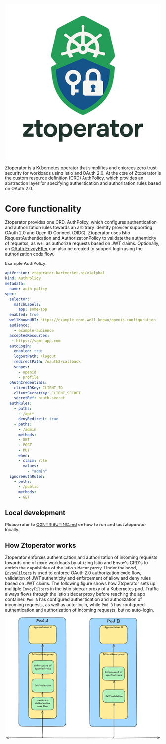 <p>
  <img src="ztoperator_logo.png" alt="Architecture Diagram" width="600"/>
</p>

Ztoperator is a Kubernetes operator that simplifies and enforces zero trust security for workloads using Istio and OAuth 2.0. 
At the core of Ztoperator is the custom resource definition (CRD) AuthPolicy, which provides an abstraction layer for specifying authentication and authorization rules based on OAuth 2.0.


# Core functionality
Ztoperator provides one CRD, AuthPolicy, which configures authentication and authorization rules towards an arbitrary identity provider supporting OAuth 2.0 and Open ID Connect (OIDC). 
Ztoperator uses Istio RequestAuthentication and AuthorizationPolicy to validate the authenticity of requetss, as well as authorize requests based on JWT claims. 
Optionally, an [OAuth EnvoyFilter](https://www.envoyproxy.io/docs/envoy/latest/configuration/http/http_filters/oauth2_filter) 
can also be created to support login using the authorization code flow. 

Example AuthPolicy:
```yaml
apiVersion: ztoperator.kartverket.no/v1alpha1
kind: AuthPolicy
metadata:
  name: auth-policy
spec:
  selector:
    matchLabels:
      app: some-app
  enabled: true
  wellKnownURI: https://example.com/.well-known/openid-configuration
  audience:
    - example-audience
  acceptedResources:
   - https://some-app.com
  autoLogin:
    enabled: true
    logoutPath: /logout
    redirectPath: /oauth2/callback
    scopes:
      - openid
      - profile
  oAuthCredentials:
    clientIDKey: CLIENT_ID
    clientSecretKey: CLIENT_SECRET
    secretRef: oauth-secret
  authRules:
    - paths:
      - /api*
      denyRedirect: true
    - paths:
      - /admin
      methods:
      - GET
      - POST
      - PUT
      when:
      - claim: role
        values:
          - "admin"
  ignoreAuthRules:
    - paths:
      - /public
      methods:
      - GET
```

## Local development
Please refer to [CONTRIBUTING.md](CONTRIBUTING.md) on how to run and test ztoperator locally.

## How Ztoperator works

Ztoperator enforces authentication and authorization of incoming requests towards one of more workloads by utilizing Istio and Envoy's 
CRD's to enrich the capabilities of the Istio sidecar proxy. Under the hood, [`EnvoyFilters`](https://istio.io/latest/docs/reference/config/networking/envoy-filter/) 
is used to enforce OAuth 2.0 authorization code flow, validation of JWT authenticity and enforcement of allow and deny rules based on JWT claims. 
The following figure shows how Ztoperator sets up multiple `EnvoyFilters` in the istio sidecar proxy of a Kubernetes pod. Traffic always flows through 
the Istio sidecar proxy before reaching the app container. `Pod A` has configured authentication and authorization of incoming requests, as well as auto-login, 
while `Pod B` has configured authentication and authorization of incoming requests, but no auto-login.

<picture>
  <source media="(prefers-color-scheme: dark)" srcset="./ztoperator_arch_dark.png">
  <img alt="The EnvoyFilters used and their placement in the Istio sidecar proxy." src="./ztoperator_arch_light.png" width="800">
</picture>


